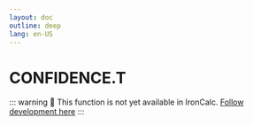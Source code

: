 ```yaml
---
layout: doc
outline: deep
lang: en-US
---
```


# CONFIDENCE.T

::: warning
🚧 This function is not yet available in IronCalc.
[Follow development here](https://github.com/ironcalc/IronCalc/labels/Functions)
:::